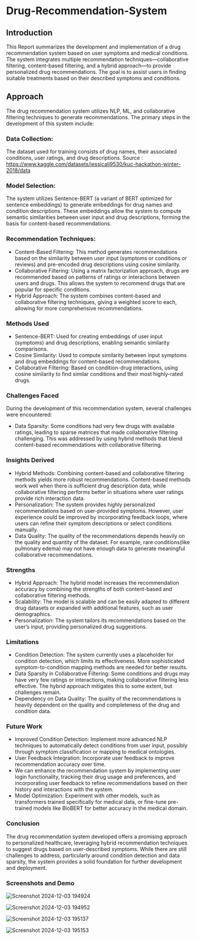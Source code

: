 # Drug-Recommendation-System


## Introduction
This Report summarizes the development and implementation of a drug recommendation system based on user symptoms and medical conditions. The system integrates multiple recommendation techniques—collaborative filtering, content-based filtering, and a hybrid approach—to provide personalized drug recommendations. The goal is to assist users in finding suitable treatments based on their described symptoms and conditions.

## Approach
The drug recommendation system utilizes NLP, ML, and collaborative filtering techniques to generate recommendations. The primary steps in the development of this system include:

### Data Collection: 
The dataset used for training consists of drug names, their associated conditions, user ratings, and drug descriptions. Source : https://www.kaggle.com/datasets/jessicali9530/kuc-hackathon-winter-2018/data


### Model Selection:
The system utilizes Sentence-BERT (a variant of BERT optimized for sentence embeddings) to generate embeddings for drug names and condition descriptions. These embeddings allow the system to compute semantic similarities between user input and drug descriptions, forming the basis for content-based recommendations.

### Recommendation Techniques:
- Content-Based Filtering: This method generates recommendations based on the similarity between user input (symptoms or conditions or reviews) and pre-encoded drug descriptions using cosine similarity.
- Collaborative Filtering: Using a matrix factorization approach, drugs are recommended based on patterns of ratings or interactions between users and drugs. This allows the system to recommend drugs that are     
   popular for specific conditions.
- Hybrid Approach: The system combines content-based and collaborative filtering techniques, giving a weighted score to each, allowing for more comprehensive recommendations.

### Methods Used 

- Sentence-BERT: Used for creating embeddings of user input (symptoms) and drug descriptions, enabling semantic similarity comparisons.
- Cosine Similarity: Used to compute similarity between input symptoms and drug embeddings for content-based recommendations.
- Collaborative Filtering: Based on condition-drug interactions, using cosine similarity to find similar conditions and their most highly-rated drugs.

### Challenges Faced

During the development of this recommendation system, several challenges were encountered:

- Data Sparsity: Some conditions had very few drugs with available ratings, leading to sparse matrices that made collaborative filtering challenging. This was addressed by using hybrid methods that blend content-based recommendations with collaborative filtering.



### Insights Derived

- Hybrid Methods: Combining content-based and collaborative filtering methods yields more robust recommendations. Content-based methods work well when there is sufficient drug description data, while collaborative filtering performs better in situations where user ratings provide rich interaction data.
- Personalization: The system provides highly personalized recommendations based on user-provided symptoms. However, user experience could be improved by incorporating feedback loops, where users can refine their symptom descriptions or select conditions manually.
- Data Quality: The quality of the recommendations depends heavily on the quality and quantity of the dataset. For example, rare conditions(like pulmonary edema) may not have enough data to generate meaningful collaborative recommendations.


### Strengths
- Hybrid Approach: The hybrid model increases the recommendation accuracy by combining the strengths of both content-based and collaborative filtering methods.
- Scalability: The model is scalable and can be easily adapted to different drug datasets or expanded with additional features, such as user demographics.
- Personalization: The system tailors its recommendations based on the user’s input, providing personalized drug suggestions.


### Limitations
- Condition Detection: The system currently uses a placeholder for condition detection, which limits its effectiveness. More sophisticated symptom-to-condition mapping methods are needed for better results.
- Data Sparsity in Collaborative Filtering: Some conditions and drugs may have very few ratings or interactions, making collaborative filtering less effective. The hybrid approach mitigates this to some extent, but challenges remain.
- Dependency on Data Quality: The quality of the recommendations is heavily dependent on the quality and completeness of the drug and condition data.



### Future Work

- Improved Condition Detection: Implement more advanced NLP techniques to automatically detect conditions from user input, possibly through symptom classification or mapping to medical ontologies.
- User Feedback Integration: Incorporate user feedback to improve recommendation accuracy over time.
- We can enhance the recommendation system by implementing user login functionality, tracking their drug usage and preferences, and incorporating user feedback to refine recommendations based on their history and   interactions with the system.
- Model Optimization: Experiment with other models, such as transformers trained specifically for medical data, or fine-tune pre-trained models like BioBERT for better accuracy in the medical domain.


### Conclusion
The drug recommendation system developed offers a promising approach to personalized healthcare, leveraging hybrid recommendation techniques to suggest drugs based on user-described symptoms. While there are still challenges to address, particularly around condition detection and data sparsity, the system provides a solid foundation for further development and deployment.

### Screenshots and Demo
![Screenshot 2024-12-03 194924](https://github.com/user-attachments/assets/5238f748-874f-4edf-b47d-3aac43ab243d)

![Screenshot 2024-12-03 194952](https://github.com/user-attachments/assets/e1150c2a-7fb4-4a0a-8d9a-19988098af1c)


![Screenshot 2024-12-03 195137](https://github.com/user-attachments/assets/6a421c78-52b6-4572-ae02-018a378549ab)

![Screenshot 2024-12-03 195153](https://github.com/user-attachments/assets/9fd492c0-78cc-45d7-91e3-1a7b81c67ea0)

